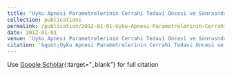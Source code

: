 ```yaml
---
title: "Uyku Apnesi Parametrelerinin Cerrahi Tedavi Oncesi ve Sonrasnda Arastrlmas. 13"
collection: publications
permalink: /publication/2012-01-01-Uyku-Apnesi-Parametrelerinin-Cerrahi-Tedavi-Oncesi-ve-Sonrasnda-Arastrlmas-13
date: 2012-01-01
venue: 'Uyku Apnesi Parametrelerinin Cerrahi Tedavi Oncesi ve Sonrasnda Arastrlmas. 13'
citation: '&quot;Uyku Apnesi Parametrelerinin Cerrahi Tedavi Oncesi ve Sonrasnda Arastrlmas. 13.&quot; Uyku Apnesi Parametrelerinin Cerrahi Tedavi Oncesi ve Sonrasnda Arastrlmas. 13, 2012.'
---
```

Use [Google Scholar](https://scholar.google.com/scholar?q=Uyku+Apnesi+Parametrelerinin+Cerrahi+Tedavi+Oncesi+ve+Sonrasnda+Arastrlmas.+13){:target="_blank"} for full citation